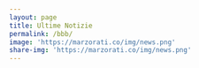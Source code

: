 ```yaml
---
layout: page
title: Ultime Notizie
permalink: /bbb/
image: 'https://marzorati.co/img/news.png'
share-img: 'https://marzorati.co/img/news.png'
---
```



<div id="divRss"></div>
    
<script>
    $('#divRss').FeedEk({
    FeedUrl : 'https://www.wallstreetitalia.com/news/rss',
    MaxCount : 10,
    ShowDesc : true,
    ShowPubDate:true,
    DescCharacterLimit:500,
    TitleLinkTarget:'_blank',
    DateFormat : 'dd/MM/yyyy',
    DateFormatLang : 'it'
  });
</script>